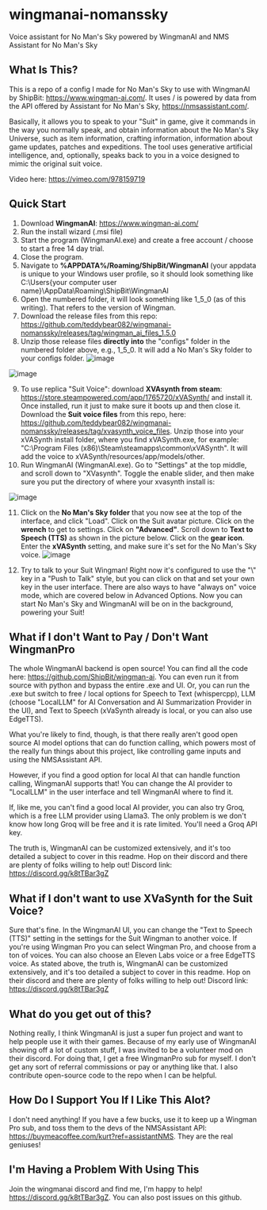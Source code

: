 # wingmanai-nomanssky
 Voice assistant for No Man's Sky powered by WingmanAI and NMS Assistant for No Man's Sky

## What Is This?
This is a repo of a config I made for No Man's Sky to use with WingmanAI by ShipBit: https://www.wingman-ai.com/.  It uses / is powered by data from the API offered by Assistant for No Man's Sky, https://nmsassistant.com/.

Basically, it allows you to speak to your "Suit" in game, give it commands in the way you normally speak, and obtain information about the No Man's Sky Universe, such as item information, crafting information, information about game updates, patches and expeditions.  The tool uses generative artificial intelligence, and, optionally, speaks back to you in a voice designed to mimic the original suit voice.

Video here: https://vimeo.com/978159719

## Quick Start

1. Download **WingmanAI**: https://www.wingman-ai.com/
2. Run the install wizard (.msi file)
3. Start the program (WingmanAI.exe) and create a free account / choose to start a free 14 day trial.
4. Close the program.
5. Navigate to **%APPDATA%/Roaming/ShipBit/WingmanAI** (your appdata is unique to your Windows user profile, so it should look something like C:\Users\{your computer user name}\AppData\Roaming\ShipBit\WingmanAI
6. Open the numbered folder, it will look something like 1_5_0 (as of this writing).  That refers to the version of Wingman.
7. Download the release files from this repo: https://github.com/teddybear082/wingmanai-nomanssky/releases/tag/wingman_ai_files_1.5.0
8. Unzip those release files **directly into** the "configs" folder in the numbered folder above, e.g., 1_5_0.  It will add a No Man's Sky folder to your configs folder. 
![image](https://github.com/user-attachments/assets/78001346-65f9-442b-95f1-1329faaf645a)

![image](https://github.com/user-attachments/assets/68d5c39a-1cbc-4245-826b-2e7cf80b12c8)


9. To use replica "Suit Voice": download **XVAsynth from steam**: https://store.steampowered.com/app/1765720/xVASynth/ and install it.  Once installed, run it just to make sure it boots up and then close it.  Download the **Suit voice files** from this repo, here: https://github.com/teddybear082/wingmanai-nomanssky/releases/tag/xvasynth_voice_files.  Unzip those into your xVASynth install folder, where you find xVASynth.exe, for example: "C:\Program Files (x86)\Steam\steamapps\common\xVASynth".  It will add the voice to  xVASynth/resources/app/models/other.
10. Run WingmanAI (WingmanAI.exe).  Go to "Settings" at the top middle, and scroll down to "XVasynth".  Toggle the enable slider, and then make sure you put the directory of where your xvasynth install is:

   ![image](https://github.com/user-attachments/assets/d2806253-f2eb-42be-b8d9-56c34159dfb4)

11. Click on the **No Man's Sky folder** that you now see at the top of the interface, and click "Load".  Click on the Suit avatar picture.  Click on the **wrench** to get to settings.  Click on **"Advanced"**.  Scroll down to **Text to Speech (TTS)** as shown in the picture below. 
 Click on the **gear icon**.  Enter the **xVASynth** setting, and make sure it's set for the No Man's Sky voice. 
![image](https://github.com/user-attachments/assets/0b3af400-077c-40c7-8c9b-0b28ae892647)

12. Try to talk to your Suit Wingman! Right now it's configured to use the "\\" key in a "Push to Talk" style, but you can click on that and set your own key in the user interface. There are also ways to have "always on" voice mode, which are covered below in Advanced Options.  Now you can start No Man's Sky and WingmanAI will be on in the background, powering your Suit!  


## What if I don't Want to Pay / Don't Want WingmanPro

The whole WingmanAI backend is open source!  You can find all the code here: https://github.com/ShipBit/wingman-ai.  You can even run it from source with python and bypass the entire .exe and UI.  Or, you can run the .exe but switch to free / local options for Speech to Text (whispercpp), LLM (choose "LocalLLM" for AI Conversation and AI Summarization Provider in the UI), and Text to Speech (xVaSynth already is local, or you can also use EdgeTTS).

What you're likely to find, though, is that there really aren't good open source AI model options that can do function calling, which powers most of the really fun things about this project, like controlling game inputs and using the NMSAssistant API.  

However, if you find a good option for local AI that can handle function calling, WingmanAI supports that!  You can change the AI provider to "LocalLLM" in the user interface and tell WingmanAI where to find it.

If, like me, you can't find a good local AI provider, you can also try Groq, which is a free LLM provider using Llama3.  The only problem is we don't know how long Groq will be free and it is rate limited. You'll need a Groq API key.

The truth is, WingmanAI can be customized extensively, and it's too detailed a subject to cover in this readme.  Hop on their discord and there are plenty of folks willing to help out!  Discord link: https://discord.gg/k8tTBar3gZ

## What if I don't want to use XVaSynth for the Suit Voice?

Sure that's fine.  In the WingmanAI UI, you can change the "Text to Speech (TTS)" setting in the settings for the Suit Wingman to another voice. If you're using Wingman Pro you can select Wingman Pro, and choose from a ton of voices.  You can also choose an Eleven Labs voice or a free EdgeTTS voice.  As stated above, the truth is, WingmanAI can be customized extensively, and it's too detailed a subject to cover in this readme.  Hop on their discord and there are plenty of folks willing to help out!  Discord link: https://discord.gg/k8tTBar3gZ

## What do you get out of this?

Nothing really, I think WingmanAI is just a super fun project and want to help people use it with their games.  Because of my early use of WingmanAI showing off a lot of custom stuff, I was invited to be a volunteer mod on their discord.  For doing that, I get a free WingmanPro sub for myself.  I don't get any sort of referral commissions or pay or anything like that.  I also contribute open-source code to the repo when I can be helpful.

## How Do I Support You If I Like This Alot?

I don't need anything! If you have a few bucks, use it to keep up a Wingman Pro sub, and toss them to the devs of the NMSAssistant API: https://buymeacoffee.com/kurt?ref=assistantNMS.  They are the real geniuses!

## I'm Having a Problem With Using This

Join the wingmanai discord and find me, I'm happy to help! https://discord.gg/k8tTBar3gZ.  You can also post issues on this github.
